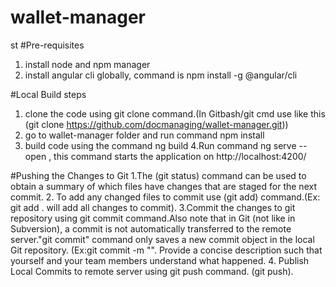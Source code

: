 # wallet-manager
st
#Pre-requisites
1. install node and npm manager
2. install angular cli globally, command is npm install -g @angular/cli

#Local Build steps
1. clone the code using git clone command.(In Gitbash/git cmd use like this (git clone https://github.com/docmanaging/wallet-manager.git))
2. go to wallet-manager folder and run command npm install
3. build code using the command ng build
4.Run command ng serve --open , this command starts the application on  http://localhost:4200/

#Pushing the Changes to Git
1.The (git status) command can be used to obtain a summary of which files have changes that are staged for the next commit.
2. To add any changed files to commit use (git add) command.(Ex: git add . will add all changes to commit).
3.Commit the changes to git repository using git commit command.Also note that in Git (not like in Subversion), a commit is not automatically transferred to the remote server."git commit" command only saves a new commit object in the local Git repository.
(Ex:git commit -m "<message>". Provide a concise description such that yourself and your team members understand what happened.
4. Publish Local Commits to remote server using git push command. (git push).
